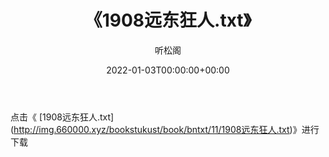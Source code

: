 ﻿---
title:  《1908远东狂人.txt》
date:   2022-01-03T00:00:00+00:00
author: 听松阁
layout: post
permalink: /1908远东狂人/
categories: 小说
tags: [小说]
---

点击《 [1908远东狂人.txt](<a href="http://img.660000.xyz/bookstukust/book/bntxt/11/1908" target=_blank>http://img.660000.xyz/bookstukust/book/bntxt/11/1908远东狂人.txt)》进行下载